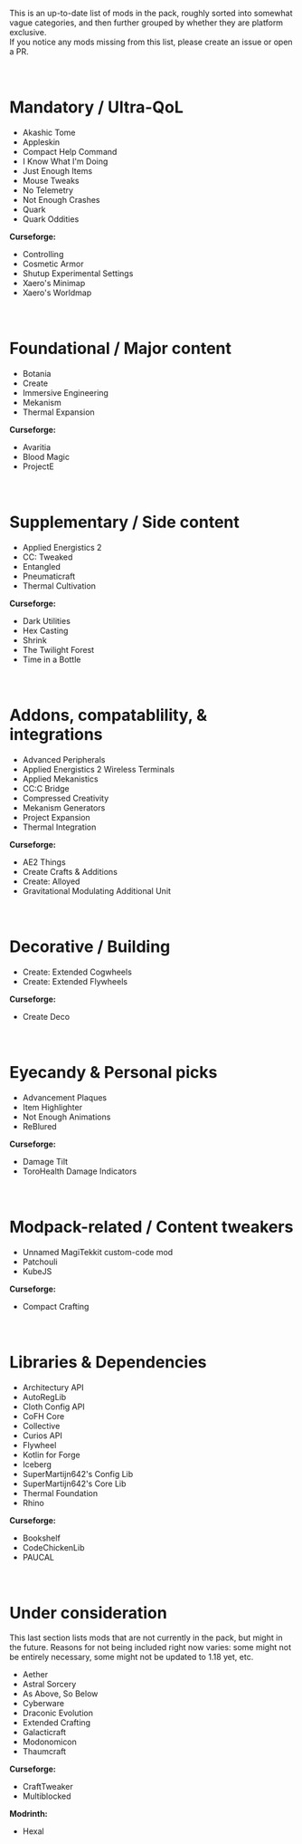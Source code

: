 This is an up-to-date list of mods in the pack, roughly sorted into somewhat vague categories, and then further grouped by whether they are platform exclusive.
<br>If you notice any mods missing from this list, please create an issue or open a PR. 

<br>Mandatory / Ultra-QoL
=====================
 - Akashic Tome
 - Appleskin
 - Compact Help Command
 - I Know What I'm Doing
 - Just Enough Items
 - Mouse Tweaks
 - No Telemetry
 - Not Enough Crashes
 - Quark
 - Quark Oddities

**Curseforge:**
 - Controlling
 - Cosmetic Armor
 - Shutup Experimental Settings
 - Xaero's Minimap
 - Xaero's Worldmap



<br>Foundational / Major content
================================
 - Botania
 - Create
 - Immersive Engineering
 - Mekanism
 - Thermal Expansion

**Curseforge:**
 - Avaritia
 - Blood Magic
 - ProjectE



<br>Supplementary / Side content
================================
 - Applied Energistics 2
 - CC: Tweaked
 - Entangled
 - Pneumaticraft
 - Thermal Cultivation

**Curseforge:**
 - Dark Utilities
 - Hex Casting
 - Shrink
 - The Twilight Forest
 - Time in a Bottle



<br>Addons, compatablility, & integrations
==========================================
 - Advanced Peripherals
 - Applied Energistics 2 Wireless Terminals
 - Applied Mekanistics
 - CC:C Bridge
 - Compressed Creativity
 - Mekanism Generators
 - Project Expansion
 - Thermal Integration

**Curseforge:**
 - AE2 Things
 - Create Crafts & Additions
 - Create: Alloyed
 - Gravitational Modulating Additional Unit



<br>Decorative / Building
=========================
 - Create: Extended Cogwheels
 - Create: Extended Flywheels

**Curseforge:**
 - Create Deco



<br>Eyecandy & Personal picks
=============================
 - Advancement Plaques
 - Item Highlighter
 - Not Enough Animations
 - ReBlured

**Curseforge:**
 - Damage Tilt
 - ToroHealth Damage Indicators



<br>Modpack-related / Content tweakers
======================================
 - Unnamed MagiTekkit custom-code mod
 - Patchouli
 - KubeJS

**Curseforge:**
 - Compact Crafting



<br>Libraries & Dependencies
============================
 - Architectury API
 - AutoRegLib
 - Cloth Config API
 - CoFH Core
 - Collective
 - Curios API
 - Flywheel
 - Kotlin for Forge
 - Iceberg
 - SuperMartijn642's Config Lib
 - SuperMartijn642's Core Lib
 - Thermal Foundation
 - Rhino

**Curseforge:**
 - Bookshelf
 - CodeChickenLib
 - PAUCAL



<br>Under consideration
=======================
This last section lists mods that are not currently in the pack, but might in the future. Reasons for not being included right now varies: some might not be entirely necessary, some might not be updated to 1.18 yet, etc.
 - Aether
 - Astral Sorcery
 - As Above, So Below
 - Cyberware
 - Draconic Evolution
 - Extended Crafting
 - Galacticraft
 - Modonomicon
 - Thaumcraft

**Curseforge:**
 - CraftTweaker
 - Multiblocked

**Modrinth:**
 - Hexal